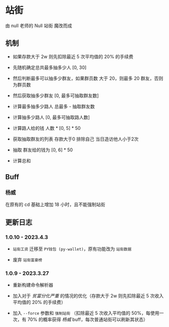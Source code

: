 # 站街

由 null 老师的 Null 站街 魔改而成

## 机制

- 如果存款大于 2w 则先扣除最近 5 次平均值的 20% 的手续费

- 先随机确定总共最多抽多少人 [0, 30]

- 然后判断最多可以抽多少群友，如果群员数 大于 20，则最多 20 群友，否则为群员数

- 然后获取抽多少群友 [0, 最多可抽取群友数]

- 计算最多抽多少路人 总最多 - 抽取群友数

- 计算抽多少路人 [0, 最多可抽取路人数]

- 计算路人给的钱 人数 * [0, 5] * 50

- 获取抽取群友的列表 存款大于0 排除自己 当日造访他人小于2次

- 抽取 群友给的钱为 [0, 6] * 50

- 计算总和

## Buff

### 杨威

在原有的 cd 基础上增加 18 小时，且不能强制站街

## 更新日志

### 1.0.10 - 2023.4.3

- `站街工资` 迁移至 `PY钱包 (py-wallet)`，原有功能改为 `站街数据`

- 废弃 `站街富豪榜`

### 1.0.9 - 2023.3.27

- 重新构建命令解析器

- 加入对于 *贫富分化严重* 的情况的优化（存款大于 2w 则先扣除最近 5 次收入平均值的 20% 的手续费）

- 加入 `--force` 参数和 `强制站街` （扣除最近 5 次收入平均值的 50%，每使用一次，有 70% 的概率获得 *杨威* buff，每次普通站街可以刷新其状态）